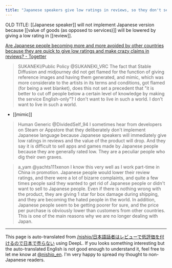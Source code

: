 ```yaml
---
title: "Japanese speakers give low ratings in reviews, so they don't sell in Japan."
---
```


OLD TITLE: [[Japanese speaker]] will not implement Japanese version because [[value of goods (as opposed to services)]] will be lowered by giving a low rating in [[review]].

[Are Japanese people becoming more and more avoided by other countries because they are quick to give low ratings and make crazy claims in reviews? - Togetter](https://togetter.com/li/1938934)
> SUKANEKI/Public Policy @SUKANEKI_VRC
>  The fact that Stable Diffusion and midjourney did not get flamed for the function of giving reference images and having them generated, and mimic, which was more considerate to the artists in its terms and conditions, got flamed (for being a wet blanket), does this not set a precedent that "it is better to cut off people below a certain level of knowledge by making the service English-only"? I don't want to live in such a world. I don't want to live in such a world.
- [[mimic]]

>  Human Generic @DividedSelf_94
>  I sometimes hear from developers on Steam or Appstore that they deliberately don't implement Japanese language because Japanese speakers will immediately give low ratings in reviews and the value of the product will drop. And they say it is difficult to sell apps and games made by Japanese people because they are generally rated low. They are a peculiar people who dig their own graves.

>  a_yam @yachts111xenon
>  I know this very well as I work part-time in China in promotion. Japanese people would lower their review ratings, and there were a lot of bizarre complaints, and quite a few times people said they wanted to get rid of Japanese people or didn't want to sell to Japanese people. Even if there is nothing wrong with the product, they are giving 1 star for box damage during shipping, and they are becoming the hated people in the world.
>  In addition, Japanese people seem to be getting poorer for sure, and the price per purchase is obviously lower than customers from other countries.
>  This is one of the main reasons why we are no longer dealing with Japan.

---
This page is auto-translated from [/nishio/日本語話者はレビューで低評価を付けるので日本で売らない](https://scrapbox.io/nishio/日本語話者はレビューで低評価を付けるので日本で売らない) using DeepL. If you looks something interesting but the auto-translated English is not good enough to understand it, feel free to let me know at [@nishio_en](https://twitter.com/nishio_en). I'm very happy to spread my thought to non-Japanese readers.